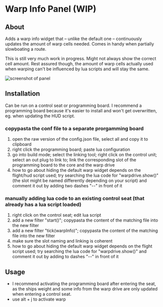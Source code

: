 # Warp Info Panel (WIP)

## About

Adds a warp info widget that – unlike the default one – continuously updates the amount of warp cells needed. Comes in handy when partially slowboating a route.

This is still very much work in progress. Might not always show the correct cell amount. Rest assured though, the amount of warp cells actually used when warping can't be influenced by lua scripts and will stay the same.

![screenshot of panel](https://slow.re/du/imgs/warpinfo.jpg)

## Installation

Can be run on a control seat or programming board. I recommend a programming board because it's easier to install and won't get overwritten, eg. when updating the HUD script.

### copypasta the conf file to a separate prorgamming board
1) open the raw version of the config.json file, select all and copy it to clipboard
2) right click the programming board; paste lua configuration
3) go into build mode; select the linking tool; right click on the control unit; select an out plug to link to; link the corresponding slot of the programming board to the core and the warp drive
4) how to go about hiding the default warp widget depends on the flight/hud script used; try searching the lua code for "warpdrive.show()" (the slot might be named differently depending on your script) and comment it out by adding two dashes "--" in front of it

### manually adding lua code to an existing control seat (that already has a lua script loaded)
1) right click on the control seat; edit lua script
2) add a new filter "start()"; copypasta the content of the matching file into the new filter
3) add a new filter "tick(warpInfo)"; copypasta the content of the matching file into the new filter
4) make sure the slot naming and linking is coherent
5) how to go about hiding the default warp widget depends on the flight script used; try searching the lua code for "warpdrive.show()" and comment it out by adding to dashes "--" in front of it

## Usage
* I recommend activating the programming board after entering the seat, as the ships weight and some info from the warp drive are only updated when entering a control seat.
* use alt + j to activate warp

